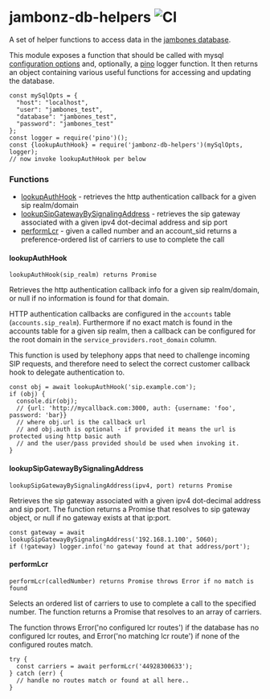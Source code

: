 # jambonz-db-helpers ![CI](https://github.com/jambonz/db-helpers/workflows/CI/badge.svg)


A set of helper functions to access data in the [jambones database](https://github.com/jambonz/jambones-api-server/blob/master/db/jambones-sql.sql).

This module exposes a function that should be called with mysql [configuration options](https://www.npmjs.com/package/mysql#connection-options) and, optionally, a [pino](https://www.npmjs.com/package/pino) logger function.  It then returns an object containing various useful functions for accessing and updating the database.

```
const mySqlOpts = {
  "host": "localhost",
  "user": "jambones_test",
  "database": "jambones_test",
  "password": "jambones_test"
};
const logger = require('pino')();
const {lookupAuthHook} = require('jambonz-db-helpers')(mySqlOpts, logger);
// now invoke lookupAuthHook per below
```

### Functions

- [lookupAuthHook](#lookupAuthHook) - retrieves the http authentication callback for a given sip realm/domain
- [lookupSipGatewayBySignalingAddress](#lookupSipGatewayBySignalingAddress) - retrieves the sip gateway associated with a given ipv4 dot-decimal address and sip port
- [performLcr](#performLcr) - given a called number and an account_sid returns a preference-ordered list of carriers to use to complete the call

#### lookupAuthHook
`lookupAuthHook(sip_realm) returns Promise`

Retrieves the http authentication callback info for a given sip realm/domain, or null if no information is found for that domain.

HTTP authentication callbacks are configured in the `accounts` table (`accounts.sip_realm`).  Furthermore if no exact match is found in the accounts table for a given sip realm, then a callback can be configured for the root domain in the `service_providers.root_domain` column.  

This function is used by telephony apps that need to challenge incoming SIP requests, and therefore need to select the correct customer callback hook to delegate authentication to.
```
const obj = await lookupAuthHook('sip.example.com');
if (obj) {
  console.dir(obj);
  // {url: 'http://mycallback.com:3000, auth: {username: 'foo', password: 'bar}}
  // where obj.url is the callback url
  // and obj.auth is optional - if provided it means the url is protected using http basic auth
  // and the user/pass provided should be used when invoking it.
}
```

#### lookupSipGatewayBySignalingAddress
`lookupSipGatewayBySignalingAddress(ipv4, port) returns Promise`

Retrieves the sip gateway associated with a given ipv4 dot-decimal address and sip port.  The function returns a Promise that resolves to sip gateway object, or null if no gateway exists at that ip:port.
```
const gateway = await lookupSipGatewayBySignalingAddress('192.168.1.100', 5060);
if (!gateway) logger.info('no gateway found at that address/port');
```

#### performLcr
`performLcr(calledNumber) returns Promise throws Error if no match is found`

Selects an ordered list of carriers to use to complete a call to the specified number.  The function returns a Promise that resolves to an array of carriers.  

The function throws Error('no configured lcr routes') if the database has no configured lcr routes, and Error('no matching lcr route') if none of the configured routes match.
```
try {
  const carriers = await performLcr('44928300633');
} catch (err) {
  // handle no routes match or found at all here..
}
```



